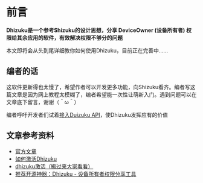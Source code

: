 # 前言

**Dhizuku是一个参考Shizuku的设计思想，分享 DeviceOwner (设备所有者) 权限给其余应用的软件，有效解决权限不够分的问题**

本文即将会从头到尾详细教你如何使用Dhizuku，目前正在完善中......

## 编者的话

这软件更新得也太慢了，希望作者可以开发更多功能，向Shizuku看齐。编者写这篇文章是因为网上教程太模糊了，编者希望能一次性让萌新入门。遇到问题可以在文章底下留言，谢谢（＾ω＾）

编者呼吁开发者们试着[接入Duizuku API](https://github.com/iamr0s/Dhizuku-API.git)，使Dhizuku发挥应有的价值

## 文章参考资料

- [官方文章](https://github.com/iamr0s/Dhizuku)
- [如何激活Dhizuku](https://github.com/iamr0s/Dhizuku/discussions/16)
- [dhizuku激活（搬过来大家看看）](https://bbs.binmt.cc/thread-133957-1-1.html)
- [推荐开源神器：Dhizuku - 设备所有者权限分享工具](https://blog.csdn.net/gitblog_00026/article/details/139081635)